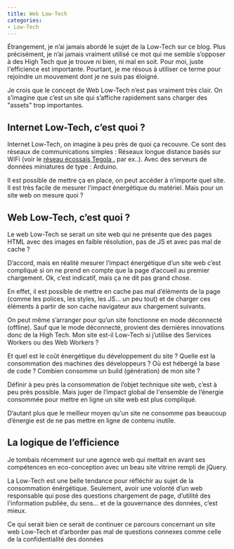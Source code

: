 ```yaml
---
title: Web Low-Tech
categories:
- Low-Tech
---
```


Étrangement, je n’ai jamais abordé le sujet de la Low-Tech sur ce blog. Plus précisément, je n’ai jamais vraiment utilisé ce mot qui me semble s’opposer à des High Tech que je trouve ni bien, ni mal en soit. Pour moi, juste l'efficience est importante. Pourtant, je me résous à utiliser ce terme pour rejoindre un mouvement dont je ne suis pas éloigné.

Je crois que le concept de Web Low-Tech n’est pas vraiment très clair. On s’imagine que c’est un site qui s’affiche rapidement sans charger des "assets" trop importantes.

## Internet Low-Tech, c’est quoi ?

Internet Low-Tech, on imagine à peu près de quoi ça recouvre. Ce sont des réseaux de communications simples : Réseaux longue distance basés sur WiFi (voir le [réseau écossais Tegola .](http://www.tegola.org.uk/hebnet/) par ex..). Avec des serveurs de données miniatures de type : Arduino.

Il est possible de mettre ça en place, on peut accéder à n’importe quel site. Il est très facile de mesurer l'impact énergétique du matériel. Mais pour un site web on mesure quoi ?

## Web Low-Tech, c’est quoi ?

Le web Low-Tech se serait un site web qui ne présente que des pages HTML avec des images en faible résolution, pas de JS et avec pas mal de cache ?

D’accord, mais en réalité mesurer l’impact énergétique d’un site web c’est compliqué si on ne prend en compte que la page d’accueil au premier chargement. Ok, c’est indicatif, mais ça ne dit pas grand chose.

En effet, il est possible de mettre en cache pas mal d’éléments de la page (comme les polices, les styles, les JS… un peu tout) et de charger ces éléments à partir de son cache navigateur aux chargement suivants.

On peut même s’arranger pour qu‘un site fonctionne en mode déconnecté (offline). Sauf que le mode déconnecté, provient des dernières innovations donc de la High Tech. Mon site est-il Low-Tech si j’utilise des Services Workers ou des Web Workers ?

Et quel est le coût énergétique du développement du site ? Quelle est la consommation des machines des développeurs ? Où est hébergé la base de code ? Combien consomme un build (génération) de mon site ?

Définir à peu près la consommation de l’objet technique site web, c’est à peu près possible. Mais juger de l‘impact global de l'ensemble de l‘énergie consommée pour mettre en ligne un site web est plus compliqué.

D’autant plus que le meilleur moyen qu’un site ne consomme pas beaucoup d’énergie est de ne pas mettre en ligne de contenu inutile.

## La logique de l’efficience

Je tombais récemment sur une agence web qui mettait en avant ses compétences en eco-conception avec un beau site vitrine rempli de jQuery.

La Low-Tech est une belle tendance pour réfléchir au sujet de la consommation énérgétique. Seulement, avoir une volonté d’un web responsable qui pose des questions chargement de page, d’utilité des l'information publiée, du sens… et de la gouvernance des données, c’est mieux.

Ce qui serait bien ce serait de continuer ce parcours concernant un site web Low-Tech et d’arborder pas mal de questions connexes comme celle de la confidentialité des données
